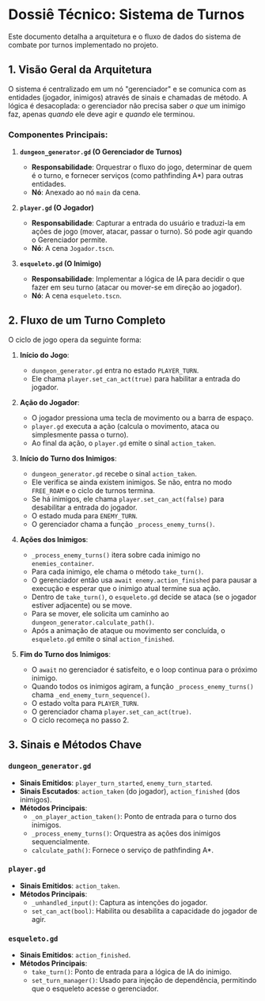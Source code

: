 # Dossiê Técnico: Sistema de Turnos

Este documento detalha a arquitetura e o fluxo de dados do sistema de combate por turnos implementado no projeto.

## 1. Visão Geral da Arquitetura

O sistema é centralizado em um nó "gerenciador" e se comunica com as entidades (jogador, inimigos) através de sinais e chamadas de método. A lógica é desacoplada: o gerenciador não precisa saber *o que* um inimigo faz, apenas *quando* ele deve agir e *quando* ele terminou.

### Componentes Principais:

1.  **`dungeon_generator.gd` (O Gerenciador de Turnos)**
    *   **Responsabilidade**: Orquestrar o fluxo do jogo, determinar de quem é o turno, e fornecer serviços (como pathfinding A*) para outras entidades.
    *   **Nó**: Anexado ao nó `main` da cena.

2.  **`player.gd` (O Jogador)**
    *   **Responsabilidade**: Capturar a entrada do usuário e traduzi-la em ações de jogo (mover, atacar, passar o turno). Só pode agir quando o Gerenciador permite.
    *   **Nó**: A cena `Jogador.tscn`.

3.  **`esqueleto.gd` (O Inimigo)**
    *   **Responsabilidade**: Implementar a lógica de IA para decidir o que fazer em seu turno (atacar ou mover-se em direção ao jogador).
    *   **Nó**: A cena `esqueleto.tscn`.

## 2. Fluxo de um Turno Completo

O ciclo de jogo opera da seguinte forma:

1.  **Início do Jogo**:
    *   `dungeon_generator.gd` entra no estado `PLAYER_TURN`.
    *   Ele chama `player.set_can_act(true)` para habilitar a entrada do jogador.

2.  **Ação do Jogador**:
    *   O jogador pressiona uma tecla de movimento ou a barra de espaço.
    *   `player.gd` executa a ação (calcula o movimento, ataca ou simplesmente passa o turno).
    *   Ao final da ação, o `player.gd` emite o sinal `action_taken`.

3.  **Início do Turno dos Inimigos**:
    *   `dungeon_generator.gd` recebe o sinal `action_taken`.
    *   Ele verifica se ainda existem inimigos. Se não, entra no modo `FREE_ROAM` e o ciclo de turnos termina.
    *   Se há inimigos, ele chama `player.set_can_act(false)` para desabilitar a entrada do jogador.
    *   O estado muda para `ENEMY_TURN`.
    *   O gerenciador chama a função `_process_enemy_turns()`.

4.  **Ações dos Inimigos**:
    *   `_process_enemy_turns()` itera sobre cada inimigo no `enemies_container`.
    *   Para cada inimigo, ele chama o método `take_turn()`.
    *   O gerenciador então usa `await enemy.action_finished` para pausar a execução e esperar que o inimigo atual termine sua ação.
    *   Dentro de `take_turn()`, o `esqueleto.gd` decide se ataca (se o jogador estiver adjacente) ou se move.
    *   Para se mover, ele solicita um caminho ao `dungeon_generator.calculate_path()`.
    *   Após a animação de ataque ou movimento ser concluída, o `esqueleto.gd` emite o sinal `action_finished`.

5.  **Fim do Turno dos Inimigos**:
    *   O `await` no gerenciador é satisfeito, e o loop continua para o próximo inimigo.
    *   Quando todos os inimigos agiram, a função `_process_enemy_turns()` chama `_end_enemy_turn_sequence()`.
    *   O estado volta para `PLAYER_TURN`.
    *   O gerenciador chama `player.set_can_act(true)`.
    *   O ciclo recomeça no passo 2.

## 3. Sinais e Métodos Chave

### `dungeon_generator.gd`
*   **Sinais Emitidos**: `player_turn_started`, `enemy_turn_started`.
*   **Sinais Escutados**: `action_taken` (do jogador), `action_finished` (dos inimigos).
*   **Métodos Principais**:
    *   `_on_player_action_taken()`: Ponto de entrada para o turno dos inimigos.
    *   `_process_enemy_turns()`: Orquestra as ações dos inimigos sequencialmente.
    *   `calculate_path()`: Fornece o serviço de pathfinding A*.

### `player.gd`
*   **Sinais Emitidos**: `action_taken`.
*   **Métodos Principais**:
    *   `_unhandled_input()`: Captura as intenções do jogador.
    *   `set_can_act(bool)`: Habilita ou desabilita a capacidade do jogador de agir.

### `esqueleto.gd`
*   **Sinais Emitidos**: `action_finished`.
*   **Métodos Principais**:
    *   `take_turn()`: Ponto de entrada para a lógica de IA do inimigo.
    *   `set_turn_manager()`: Usado para injeção de dependência, permitindo que o esqueleto acesse o gerenciador.
